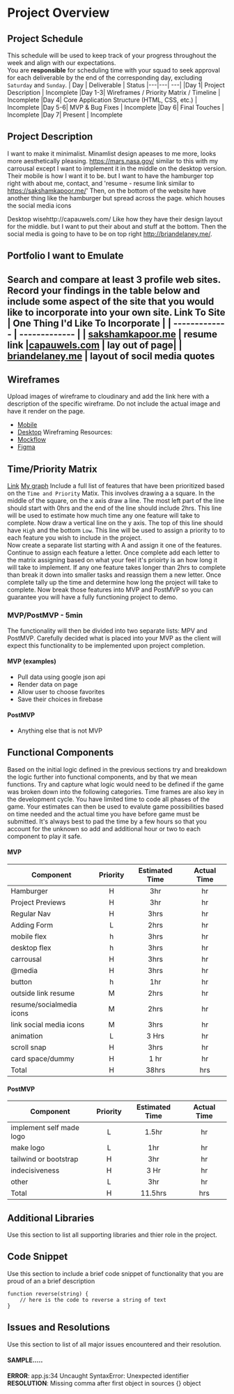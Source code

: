 # Project Overview
## Project Schedule
This schedule will be used to keep track of your progress throughout the week and align with our expectations.  
You are **responsible** for scheduling time with your squad to seek approval for each deliverable by the end of the corresponding day, excluding `Saturday` and `Sunday`.
|  Day | Deliverable | Status
|---|---| ---|
|Day 1| Project Description | Incomplete
|Day  1-3| Wireframes / Priority Matrix / Timeline | Incomplete
|Day 4| Core Application Structure (HTML, CSS, etc.) | Incomplete
|Day 5-6| MVP & Bug Fixes | Incomplete
|Day 6| Final Touches | Incomplete
|Day 7| Present | Incomplete
## Project Description
I want to make it minimalist. Minamlist design apeases to me more, looks more aesthetically pleasing. https://mars.nasa.gov/ similar to this with my carrousal except I want to implement it in the middle on the desktop version. Their mobile is how I want it to be. but I want to have the hamburger top right with about me, contact, and 'resume - resume link similar to https://sakshamkapoor.me/' 
Then, on the bottom  of the website have another thing like the hamburger but spread across the page. which houses the social media icons

Desktop wisehttp://capauwels.com/ Like how they have their design layout for the middle. but I want to put their about and stuff at the bottom. Then the social media is going to have to be on top right http://briandelaney.me/. 
## Portfolio I want to Emulate
Search and compare at least 3 profile web sites.  Record your findings in the table below and include some aspect of the site that you would like to incorporate into your own site.
Link To Site  | One Thing I'd Like To Incorporate | 
| ------------- | ------------- |
| [sakshamkapoor.me](https://sakshamkapoor.me/) | resume link
|[capauwels.com](http://capauwels.com/) | lay out of page|
| [briandelaney.me](http://briandelaney.me/) |  layout of socil media quotes
---
## Wireframes
Upload images of wireframe to cloudinary and add the link here with a description of the specific wireframe. Do not include the actual image and have it render on the page.  
- [Mobile](https://res.cloudinary.com/dx3a3l6k0/image/upload/v1625866748/Handwritten_2021-07-09_173715_oxvjau.jpg)
- [Desktop](https://res.cloudinary.com/dx3a3l6k0/image/upload/v1625866389/Receipt_2021-07-09_172232_ophnrq.jpg)
Wireframing Resources:
- [Mockflow](https://mockflow.com/app/#Wireframe)
- [Figma](https://www.figma.com/)
## Time/Priority Matrix 
[Link](https://res.cloudinary.com/jkeohan/image/upload/a_270/v1591621734/project1_matrix_ocy5gc_h1kg0m.jpg)
[My graph](https://res.cloudinary.com/dx3a3l6k0/image/upload/v1626100294/Handwritten_2021-07-12_102819_rq5ikn.jpg)
Include a full list of features that have been prioritized based on the `Time and Priority` Matix.  This involves drawing a a square.  In the middle of the square, on the x axis draw a line.  The most left part of the line should start with 0hrs and the end of the line should include 2hrs.  This line will be used to estimate how much time any one feature will take to complete. 
Now draw a vertical line on the y axis.  The top of this line should have `High` and the bottom `Low`.  This line will be used to assign a priority to to each feature you wish to include in the project.  
Now create a separate list starting with A and assign it one of the features.  Continue to assign each feature a letter.  Once complete add each letter to the matrix assigning based on what your feel it's prioirty is an how long it will take to implement. If any one feature takes longer than 2hrs to complete than break it down into smaller tasks and reassign them a new letter. 
Once complete tally up the time and determine how long the project will take to complete. Now break those features into MVP and PostMVP so you can guarantee you will have a fully functioning project to demo. 
### MVP/PostMVP - 5min
The functionality will then be divided into two separate lists: MPV and PostMVP.  Carefully decided what is placed into your MVP as the client will expect this functionality to be implemented upon project completion.  
#### MVP (examples)
- Pull data using google json api
- Render data on page 
- Allow user to choose favorites 
- Save their choices in firebase
#### PostMVP 
- Anything else that is not MVP
## Functional Components
Based on the initial logic defined in the previous sections try and breakdown the logic further into functional components, and by that we mean functions.  Try and capture what logic would need to be defined if the game was broken down into the following categories.
Time frames are also key in the development cycle.  You have limited time to code all phases of the game.  Your estimates can then be used to evalute game possibilities based on time needed and the actual time you have before game must be submitted. It's always best to pad the time by a few hours so that you account for the unknown so add and additional hour or two to each component to play it safe.
#### MVP
| Component | Priority | Estimated Time | Actual Time |
| --- | :---: |  :---: | :---: | 
| Hamburger | H | 3hr | hr |
| Project Previews | H | 3hr | hr |
| Regular Nav | H | 3hrs | hr |  
| Adding Form | L | 2hrs|  hr | 
| mobile flex| h | 3hrs | hr|
| desktop flex| h | 3hrs | hr|
| carrousal | H | 3hrs|  hr | 
| @media| H | 3hrs | hr | hr |
| button| h | 1hr| hr|
| outside link resume| M | 2hrs |  hr |
| resume/socialmedia icons | M | 2hrs | hr |
| link social media icons| M | 3hrs |  hr |
| animation |  L | 3 Hrs | hr|
| scroll snap| H| 3hrs | hr|
| card space/dummy| H | 1 hr| hr|
| Total | H | 38hrs| hrs |
#### PostMVP
| Component | Priority | Estimated Time | Actual Time |
| --- | :---: |  :---: | :---: | 
|  implement self made logo| L | 1.5hr |  hr |
|  make logo | L | 1hr |  hr |
| tailwind or bootstrap| H | 3hr | hr |
| indecisiveness |  H | 3 Hr | hr|
|other| L | 3hr| hr
| Total | H | 11.5hrs| hrs |
## Additional Libraries
 Use this section to list all supporting libraries and thier role in the project. 
## Code Snippet
Use this section to include a brief code snippet of functionality that you are proud of an a brief description  
```
function reverse(string) {
	// here is the code to reverse a string of text
}
```
## Issues and Resolutions
 Use this section to list of all major issues encountered and their resolution.
#### SAMPLE.....
**ERROR**: app.js:34 Uncaught SyntaxError: Unexpected identifier                                
**RESOLUTION**: Missing comma after first object in sources {} object
